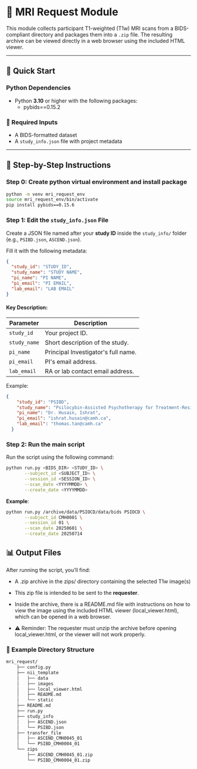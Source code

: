 # 🧠 MRI Request Module

This module collects participant T1-weighted (T1w) MRI scans from a BIDS-compliant directory and packages them into a `.zip` file. The resulting archive can be viewed directly in a web browser using the included HTML viewer.

---

## 🚀 Quick Start

### Python Dependencies
- Python **3.10** or higher with the following packages:
    - pybids==0.15.2   
### 📁 Required Inputs

- A BIDS-formatted dataset
- A `study_info.json` file with project metadata

---

## 📝 Step-by-Step Instructions

### Step 0: Create python virtual environment and install package
```bash
python -m venv mri_request_env 
source mri_request_env/bin/activate 
pip install pybids==0.15.6
```
### Step 1: Edit the `study_info.json` File

Create a JSON file named after your **study ID** inside the `study_info/` folder (e.g., `PSIBD.json`, `ASCEND.json`).

Fill it with the following metadata:

```json
{
  "study_id": "STUDY_ID",
  "study_name": "STUDY NAME",
  "pi_name": "PI NAME",
  "pi_email": "PI EMAIL",
  "lab_email": "LAB EMAIL"
}
```

#### Key	Description:
| Parameter     | Description                                        |
|---------------|----------------------------------------------------|
| `study_id`    | Your project ID.                                   |
| `study_name`  | Short description of the study.                    |
| `pi_name`     | Principal Investigator's full name.                |
| `pi_email`    | PI's email address.                                |
| `lab_email`   | RA or lab contact email address.   |

Example:

```json
{
    "study_id": "PSIBD",
    "study_name": "Psilocybin-Assisted Psychotherapy for Treatment-Resistant Depression Study",
    "pi_name": "Dr. Husain, Ishrat",
    "pi_email": "ishrat.husain@camh.ca",
    "lab_email": "thomas.tan@camh.ca"
  }
```

### Step 2: Run the main script
Run the script using the following command:
```bash
python run.py <BIDS_DIR> <STUDY_ID> \
       --subject_id <SUBJECT_ID> \
       --session_id <SESSION_ID> \
       --scan_date <YYYYMMDD> \
       --create_date <YYYYMMDD>

```
**Example**:
```bash
python run.py /archive/data/PSIOCD/data/bids PSIOCD \
       --subject_id CMH0001 \
       --session_id 01 \
       --scan_date 20250601 \
       --create_date 20250714
```

## 📊 Output Files

After running the script, you’ll find:

 - A .zip archive in the zips/ directory containing the selected T1w image(s)

 - This zip file is intended to be sent to the **requester**.

 - Inside the archive, there is a README.md file with instructions on how to view the image using the included HTML viewer (local_viewer.html), which can be opened in a web browser.

 - ⚠️ Reminder: The requester must unzip the archive before opening local_viewer.html, or the viewer will not work properly.

### 📁 Example Directory Structure
```bash
mri_request/
    ├── config.py
    ├── nii_template
    │   ├── data
    │   ├── images
    │   ├── local_viewer.html
    │   ├── README.md
    │   └── static
    ├── README.md
    ├── run.py
    ├── study_info
    │   ├── ASCEND.json
    │   └── PSIBD.json
    ├── transfer_file
    │   ├── ASCEND_CMH0045_01
    │   └── PSIBD_CMH0004_01
    └── zips
        ├── ASCEND_CMH0045_01.zip
        └── PSIBD_CMH0004_01.zip
```